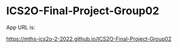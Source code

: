 # ICS2O-Final-Project-Group02

App URL is:

https://mths-ics2o-2-2022.github.io/ICS2O-Final-Project-Group02